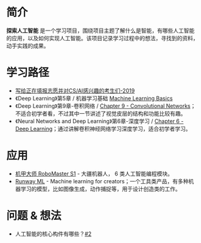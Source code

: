 # 简介
**探索人工智能** 是一个学习项目，围绕项目主题了解什么是智能，有哪些人工智能的应用，以及如何实现人工智能。该项目记录学习过程中的想法，寻找到的资料，动手实践的成果。

# 学习路径
- [写给正在填报志愿并对CS/AI感兴趣的考生们-2019](https://zhuanlan.zhihu.com/p/68474477)
- 《Deep Learning》第5章 / 机器学习基础 [Machine Learning Basics](http://www.deeplearningbook.org/contents/ml.html)
- 《Deep Learning》第9章-卷积网络 / [Chapter 9 - Convolutional Networks](http://www.deeplearningbook.org/contents/convnets.html)；不适合初学者看，不过其中一节讲述了视觉皮层的结构和功能比较有趣。
- 《Neural Networks and Deep Learning》第6章-深度学习 / [Chapter 6 - Deep Learning](http://neuralnetworksanddeeplearning.com/chap6.html)；通过讲解卷积神经网络学习深度学习，适合初学者学习。

# 应用
- [机甲大师 RoboMaster S1](https://www.dji.com/cn/robomaster-s1?site=brandsite&from=homepage) - 大疆机器人， 6 类人工智能编程模块。
- [Runway ML](https://runwayml.com/) - Machine learning for creators；一个工具类产品，有多种机器学习的模型，比如图像生成，动作捕捉等，用于设计创造类的工作。

# 问题 & 想法
- 人工智能的核心构件有哪些？[#2](https://github.com/kai-zhong/discover-intelligence/issues/2)
